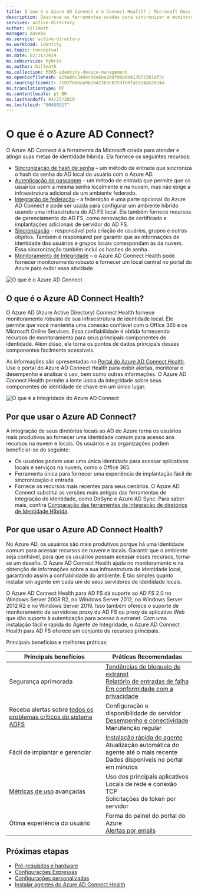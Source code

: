 ```yaml
---
title: O que é o Azure AD Connect e o Connect Health? | Microsoft Docs
description: Descreve as ferramentas usadas para sincronizar e monitorar seu ambiente local com o Azure AD.
services: active-directory
author: billmath
manager: daveba
ms.service: active-directory
ms.workload: identity
ms.topic: conceptual
ms.date: 02/26/2019
ms.subservice: hybrid
ms.author: billmath
ms.collection: M365-identity-device-management
ms.openlocfilehash: a29a00c34d4c60e6ba2b4fd6b0b413873301af5c
ms.sourcegitcommit: 3102f886aa962842303c8753fe8fa5324a52834a
ms.translationtype: MT
ms.contentlocale: pt-BR
ms.lasthandoff: 04/23/2019
ms.locfileid: "60459517"
---
```

# <a name="what-is-azure-ad-connect"></a>O que é o Azure AD Connect?

O Azure AD Connect é a ferramenta da Microsoft criada para atender e atingir suas metas de identidade híbrida.  Ela fornece os seguintes recursos:
    
- [Sincronização de hash de senha](whatis-phs.md) – um método de entrada que sincroniza o hash da senha do AD local do usuário com o Azure AD.
- [Autenticação de passagem](how-to-connect-pta.md) – um método de entrada que permite que os usuários usem a mesma senha localmente e na nuvem, mas não exige a infraestrutura adicional de um ambiente federado.
- [Integração de federação](how-to-connect-fed-whatis.md) – a federação é uma parte opcional do Azure AD Connect e pode ser usada para configurar um ambiente híbrido usando uma infraestrutura do AD FS local. Ela também fornece recursos de gerenciamento do AD FS, como renovação de certificado e implantações adicionais de servidor do AD FS.
- [Sincronização](how-to-connect-sync-whatis.md) – responsável pela criação de usuários, grupos e outros objetos.  Também é responsável por garantir que as informações de identidade dos usuários e grupos locais correspondam às da nuvem.  Essa sincronização também inclui os hashes de senha.
-   [Monitoramento de Integridade](whatis-hybrid-identity-health.md) – o Azure AD Connect Health pode fornecer monitoramento robusto e fornecer um local central no portal do Azure para exibir essa atividade. 


![O que é o Azure AD Connect](./media/whatis-hybrid-identity/arch.png)



## <a name="what-is-azure-ad-connect-health"></a>O que é o Azure AD Connect Health?

O Azure AD (Azure Active Directory) Connect Health fornece monitoramento robusto de sua infraestrutura de identidade local. Ele permite que você mantenha uma conexão confiável com o Office 365 e os Microsoft Online Services.  Essa confiabilidade é obtida fornecendo recursos de monitoramento para seus principais componentes de identidade. Além disso, ela torna os pontos de dados principais desses componentes facilmente acessíveis.

As informações são apresentadas no [Portal do Azure AD Connect Health](https://aka.ms/aadconnecthealth). Use o portal do Azure AD Connect Health para exibir alertas, monitorar o desempenho e analisar o uso, bem como outras informações. O Azure AD Connect Health permite a lente única da integridade sobre seus componentes de identidade de chave em um único lugar.

![O que é a Integridade do Azure AD Connect](./media/whatis-hybrid-identity-health/aadconnecthealth2.png)

## <a name="why-use-azure-ad-connect"></a>Por que usar o Azure AD Connect?
A integração de seus diretórios locais ao AD do Azure torna os usuários mais produtivos ao fornecer uma identidade comum para acesso aos recursos na nuvem e locais. Os usuários e as organizações podem beneficiar-se do seguinte:

* Os usuários podem usar uma única identidade para acessar aplicativos locais e serviços na nuvem, como o Office 365.
* Ferramenta única para fornecer uma experiência de implantação fácil de sincronização e entrada.
* Fornece os recursos mais recentes para seus cenários. O Azure AD Connect substitui as versões mais antigas das ferramentas de integração de identidade, como DirSync e Azure AD Sync. Para saber mais, confira [Comparação das ferramentas de integração de diretórios de Identidade Híbrida](plan-hybrid-identity-design-considerations-tools-comparison.md).

## <a name="why-use-azure-ad-connect-health"></a>Por que usar o Azure AD Connect Health?
No Azure AD, os usuários são mais produtivos porque há uma identidade comum para acessar recursos de nuvem e locais. Garantir que o ambiente seja confiável, para que os usuários possam acessar esses recursos, torna-se um desafio.  O Azure AD Connect Health ajuda no monitoramento e na obtenção de informações sobre a sua infraestrutura de identidade local, garantindo assim a confiabilidade do ambiente. É tão simples quanto instalar um agente em cada um de seus servidores de identidade locais.

O Azure AD Connect Health para AD FS dá suporte ao AD FS 2.0 no Windows Server 2008 R2, no Windows Server 2012, no Windows Server 2012 R2 e no Windows Server 2016. Isso também oferece o suporte de monitoramento de servidores proxy do AD FS ou proxy de aplicativo Web que dão suporte à autenticação para acesso à extranet. Com uma instalação fácil e rápida do Agente de Integridade, o Azure AD Connect Health para AD FS oferece um conjunto de recursos principais.

Principais benefícios e melhores práticas:

|Principais benefícios|Práticas Recomendadas|
|-----|-----|
|Segurança aprimorada|[Tendências de bloqueio de extranet](how-to-connect-health-adfs.md#usage-analytics-for-ad-fs)</br>[Relatório de entradas de falha](how-to-connect-health-adfs-risky-ip.md)</br>[Em conformidade com a privacidade](reference-connect-health-user-privacy.md)|
|Receba alertas sobre [todos os problemas críticos do sistema ADFS](how-to-connect-health-alert-catalog.md#alerts-for-active-directory-federation-services)|Configuração e disponibilidade do servidor</br>[Desempenho e conectividade](how-to-connect-health-adfs.md#performance-monitoring-for-ad-fs)</br>Manutenção regular|
|Fácil de implantar e gerenciar|[Instalação rápida do agente](how-to-connect-health-agent-install.md#installing-the-azure-ad-connect-health-agent-for-ad-fs)</br>Atualização automática do agente até o mais recente</br>Dados disponíveis no portal em minutos|
[Métricas de uso](how-to-connect-health-adfs.md#usage-analytics-for-ad-fs) avançadas|Uso dos principais aplicativos</br>Locais de rede e conexão TCP</br>Solicitações de token por servidor|
|Ótima experiência do usuário|Forma do painel do portal do Azure</br>[Alertas por emails](how-to-connect-health-adfs.md#alerts-for-ad-fs)|




## <a name="next-steps"></a>Próximas etapas

- [Pré-requisitos e hardware](how-to-connect-install-prerequisites.md) 
- [Configurações Expressas](how-to-connect-install-express.md)
- [Configurações personalizadas](how-to-connect-install-custom.md)
- [Instalar agentes do Azure AD Connect Health](how-to-connect-health-agent-install.md) 
